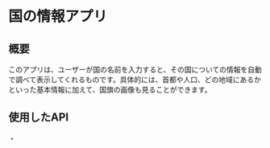 # 国の情報アプリ

## 概要
このアプリは、ユーザーが国の名前を入力すると、その国についての情報を自動で調べて表示してくれるものです。具体的には、首都や人口、どの地域にあるかといった基本情報に加えて、国旗の画像も見ることができます。

## 使用したAPI
・

